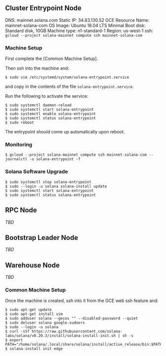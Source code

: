 

## Cluster Entrypoint Node
DNS: mainnet.solana.com
Static IP: 34.83.130.52
GCE Resource Name: mainnet-solana-com
OS Image: Ubuntu 18.04 LTS Minimal
Boot disk: Standard disk, 10GB
Machine type: n1-standard-1
Region: us-west-1
ssh: `gcloud --project solana-mainnet compute ssh mainnet-solana-com`


### Machine Setup
First complete the [Common Machine Setup].

Then ssh into the machine and:
```
$ sudo vim /etc/systemd/system/solana-entrypoint.service
```
and copy in the contents of the file `solana-entrypoint.service`.


Run the following to activate the service:
```
$ sudo systemctl daemon-reload
$ sudo systemctl start solana-entrypoint
$ sudo systemctl enable solana-entrypoint
$ sudo systemctl status solana-entrypoint
$ sudo reboot
```

The entrypoint should come up automatically upon reboot.

### Monitoring
```
$ gcloud --project solana-mainnet compute ssh mainnet-solana-com -- journalctl -u solana-entrypoint -f
```

### Solana Software Upgrade
```
$ sudo systemctl stop solana-entrypoint
$ sudo --login -u solana solana-install update
$ sudo systemctl start solana-entrypoint
$ sudo systemctl status solana-entrypoint
```

## RPC Node
_TBD_

## Bootstrap Leader Node
_TBD_

## Warehouse Node
_TBD_



### Common Machine Setup

Once the machine is created, ssh into it from the GCE web ssh feature and:
```
$ sudo apt-get update
$ sudo apt-get install vim
$ sudo adduser solana --gecos "" --disabled-password --quiet
$ sudo deluser solana google-sudoers
$ sudo --login -u solana
$ curl -sSf https://raw.githubusercontent.com/solana-labs/solana/v0.20.3/install/solana-install-init.sh | sh -s
$ export PATH="/home/solana/.local/share/solana/install/active_release/bin:$PATH"
$ solana-install init edge
```
